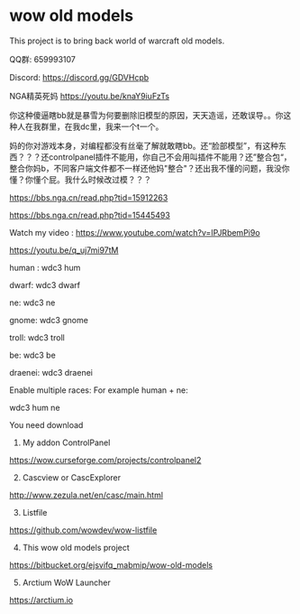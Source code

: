 # wow old models

This project is to bring back world of warcraft old models.

QQ群: 659993107

Discord: https://discord.gg/GDVHcpb


NGA精英死妈
https://youtu.be/knaY9iuFzTs

你这种傻逼瞎bb就是暴雪为何要删除旧模型的原因，天天造谣，还敢误导。。你这种人在我群里，在我dc里，我来一个t一个。

妈的你对游戏本身，对编程都没有丝毫了解就敢瞎bb。还“脸部模型”，有这种东西？？？还controlpanel插件不能用，你自己不会用叫插件不能用？还”整合包“，整合你妈b，不同客户端文件都不一样还他妈"整合"？还出我不懂的问题，我没你懂？你懂个屁。我什么时候改过模？？？

https://bbs.nga.cn/read.php?tid=15912263

https://bbs.nga.cn/read.php?tid=15445493



Watch my video : https://www.youtube.com/watch?v=IPJRbemPi9o


https://youtu.be/q_uj7mi97tM



human : wdc3 hum

dwarf: wdc3 dwarf

ne: wdc3 ne

gnome: wdc3 gnome

troll: wdc3 troll

be: wdc3 be

draenei: wdc3 draenei


Enable multiple races: For example human + ne:

wdc3 hum ne


You need download

1. My addon ControlPanel

https://wow.curseforge.com/projects/controlpanel2

2. Cascview or CascExplorer

http://www.zezula.net/en/casc/main.html

3. Listfile

https://github.com/wowdev/wow-listfile

4. This wow old models project

https://bitbucket.org/ejsvifq_mabmip/wow-old-models

5. Arctium WoW Launcher

https://arctium.io